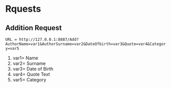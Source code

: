 # Rquests
## Addition  Request 
 `URL = http://127.0.0.1:8887/Add?AuthorName=var1&AuthorSurname=var2&DateOfbirth=var3&Quote=var4&Category=var5`
 1.   var1= Name
 2.   var2= Surname
 3.   var3= Date of Birth
 4.   var4= Quote Text
 5.   var5= Category

